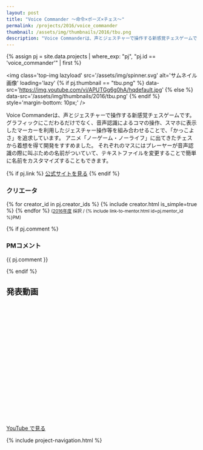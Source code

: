```yaml
---
layout: post
title: "Voice Commander ～命令×ポーズ×チェス～"
permalink: /projects/2016/voice_commander
thumbnail: /assets/img/thumbnails/2016/tbu.png
description: "Voice Commanderは、声とジェスチャーで操作する新感覚チェスゲームです。 グラフィックにこだわるだけでなく、音声認識によるコマの操作、スマホに表示したマーカーを利用したジェスチャー操作等を組み合わせることで、「かっこよさ」を追求しています。 アニメ「ノーゲーム・ノーライフ」に出てきたチェスから着想を得て開発をすすめました。 それぞれのマスにはプレーヤーが音声認識の際に叫ぶための名前がついていて、テキストファイルを変更することで簡単に名前をカスタマイズすることもできます。"
---
```


{% assign pj = site.data.projects | where_exp: "pj", "pj.id == 'voice_commander'" | first %}

<img class='top-img lazyload' src='/assets/img/spinner.svg' alt='サムネイル画像' loading='lazy'
{% if pj.thumbnail == "tbu.png" %} data-src='https://img.youtube.com/vi/APUTGg6g0hA/hqdefault.jpg'
{% else %}                         data-src='/assets/img/thumbnails/2016/tbu.png'
{% endif %}                        style='margin-bottom: 10px;' />

Voice Commanderは、声とジェスチャーで操作する新感覚チェスゲームです。 グラフィックにこだわるだけでなく、音声認識によるコマの操作、スマホに表示したマーカーを利用したジェスチャー操作等を組み合わせることで、「かっこよさ」を追求しています。 アニメ「ノーゲーム・ノーライフ」に出てきたチェスから着想を得て開発をすすめました。 それぞれのマスにはプレーヤーが音声認識の際に叫ぶための名前がついていて、テキストファイルを変更することで簡単に名前をカスタマイズすることもできます。

{% if pj.link %}
<a href="{{ pj.link }}" target="_blank" class="button">公式サイトを見る</a>
{% endif %}

### クリエータ
<p>
{% for creator_id in pj.creator_ids %}
  {% include creator.html is_simple=true %}
{% endfor %}
<small>(<a href='/projects/2016'>2016年度</a> 採択 / {% include link-to-mentor.html id=pj.mentor_id %}PM)</small>
</p>

{% if pj.comment %}
### PMコメント
<p class="project-comment">{{ pj.comment }}</p>
{% endif %}

## 発表動画
<div class="youtube">
  <iframe width="560" height="315" class="lazyload" data-src="https://www.youtube.com/embed/APUTGg6g0hA?rel=0" frameborder="0" allowfullscreen=""></iframe>
</div>
<a href="https://www.youtube.com/watch?v={{ pj.youtube }}" target="_blank" rel="noopener" class="button">YouTube で見る</a>

{% include project-navigation.html %}

